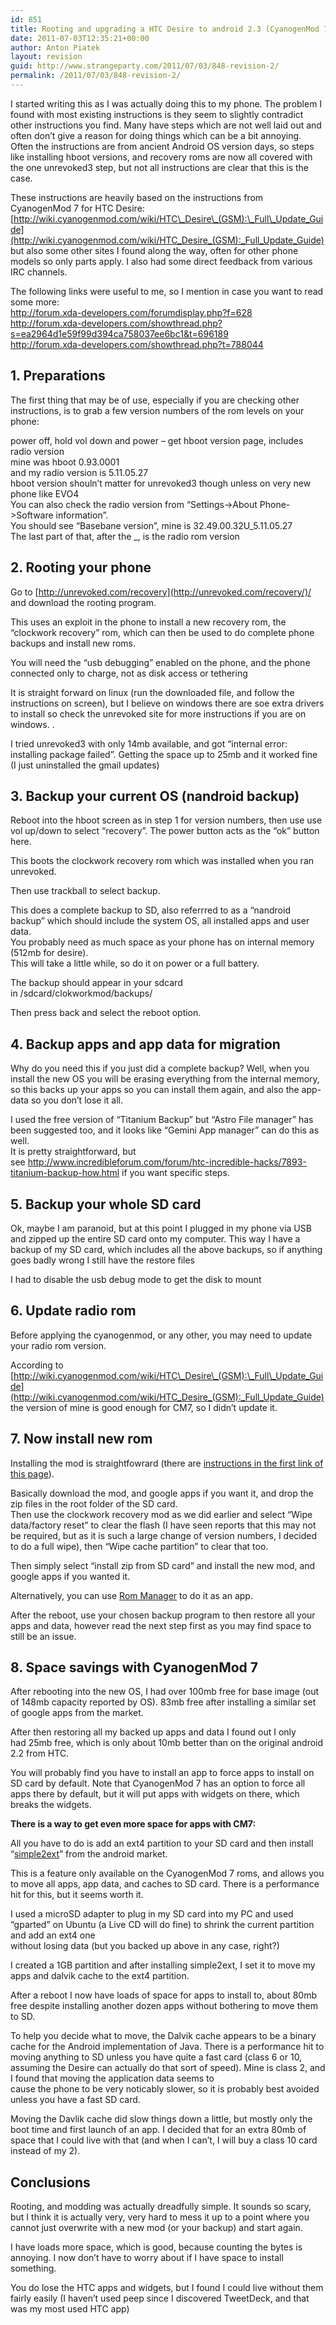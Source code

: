 ```yaml
---
id: 851
title: Rooting and upgrading a HTC Desire to android 2.3 (CyanogenMod 7)
date: 2011-07-03T12:35:21+00:00
author: Anton Piatek
layout: revision
guid: http://www.strangeparty.com/2011/07/03/848-revision-2/
permalink: /2011/07/03/848-revision-2/
---
```

I started writing this as I was actually doing this to my phone. The problem I found with most existing instructions is they seem to slightly contradict other instructions you find. Many have steps which are not well laid out and often don&#8217;t give a reason for doing things which can be a bit annoying. Often the instructions are from ancient Android OS version days, so steps like installing hboot versions, and recovery roms are now all covered with the one unrevoked3 step, but not all instructions are clear that this is the case.

These instructions are heavily based on the instructions from CyanogenMod 7 for HTC Desire: [http://wiki.cyanogenmod.com/wiki/HTC\_Desire\_(GSM):\_Full\_Update_Guide](http://wiki.cyanogenmod.com/wiki/HTC_Desire_(GSM):_Full_Update_Guide) but also some other sites I found along the way, often for other phone models so only parts apply. I also had some direct feedback from various IRC channels.

The following links were useful to me, so I mention in case you want to read some more:  
<http://forum.xda-developers.com/forumdisplay.php?f=628>  
<http://forum.xda-developers.com/showthread.php?s=ea2964d1e59f99d394ca758037ee6bc1&t=696189>  
<http://forum.xda-developers.com/showthread.php?t=788044>

## 1. Preparations

The first thing that may be of use, especially if you are checking other instructions, is to grab a few version numbers of the rom levels on your phone:

power off, hold vol down and power &#8211; get hboot version page, includes radio version  
mine was hboot 0.93.0001  
and my radio version is 5.11.05.27  
hboot version shouln&#8217;t matter for unrevoked3 though unless on very new phone like EVO4  
You can also check the radio version from &#8220;Settings->About Phone->Software information&#8221;.  
You should see &#8220;Basebane version&#8221;, mine is 32.49.00.32U_5.11.05.27  
The last part of that, after the _, is the radio rom version

## 2. Rooting your phone

Go to [http://unrevoked.com/recovery](http://unrevoked.com/recovery/)/ and download the rooting program.

This uses an exploit in the phone to install a new recovery rom, the &#8220;clockwork recovery&#8221; rom, which can then be used to do complete phone backups and install new roms.

You will need the &#8220;usb debugging&#8221; enabled on the phone, and the phone connected only to charge, not as disk access or tethering

It is straight forward on linux (run the downloaded file, and follow the instructions on screen), but I believe on windows there are soe extra drivers to install so check the unrevoked site for more instructions if you are on windows. .

I tried unrevoked3 with only 14mb available, and got &#8220;internal error: installing package failed&#8221;. Getting the space up to 25mb and it worked fine (I just uninstalled the gmail updates)

## 3. Backup your current OS (nandroid backup)

Reboot into the hboot screen as in step 1 for version numbers, then use use vol up/down to select &#8220;recovery&#8221;. The power button acts as the &#8220;ok&#8221; button here.

This boots the clockwork recovery rom which was installed when you ran unrevoked.

Then use trackball to select backup.

This does a complete backup to SD, also referrred to as a &#8220;nandroid backup&#8221; which should include the system OS, all installed apps and user data.  
You probably need as much space as your phone has on internal memory (512mb for desire).  
This will take a little while, so do it on power or a full battery.

The backup should appear in your sdcard in /sdcard/clokworkmod/backups/

Then press back and select the reboot option.

## 4. Backup apps and app data for migration

Why do you need this if you just did a complete backup? Well, when you install the new OS you will be erasing everything from the internal memory, so this backs up your apps so you can install them again, and also the app-data so you don&#8217;t lose it all.

I used the free version of &#8220;Titanium Backup&#8221; but &#8220;Astro File manager&#8221; has been suggested too, and it looks like &#8220;Gemini App manager&#8221; can do this as well.  
It is pretty straightforward, but see <http://www.incredibleforum.com/forum/htc-incredible-hacks/7893-titanium-backup-how.html> if you want specific steps.

## 5. Backup your whole SD card

Ok, maybe I am paranoid, but at this point I plugged in my phone via USB and zipped up the entire SD card onto my computer. This way I have a backup of my SD card, which includes all the above backups, so if anything goes badly wrong I still have the restore files

I had to disable the usb debug mode to get the disk to mount

## 6. Update radio rom

Before applying the cyanogenmod, or any other, you may need to update your radio rom version.

According to [http://wiki.cyanogenmod.com/wiki/HTC\_Desire\_(GSM):\_Full\_Update_Guide](http://wiki.cyanogenmod.com/wiki/HTC_Desire_(GSM):_Full_Update_Guide) the version of mine is good enough for CM7, so I didn&#8217;t update it.

## 7. Now install new rom

Installing the mod is straightfowrard (there are [instructions in the first link of this page](http://wiki.cyanogenmod.com/wiki/HTC_Desire_(GSM):_Full_Update_Guide)).

Basically download the mod, and google apps if you want it, and drop the zip files in the root folder of the SD card.  
Then use the clockwork recovery mod as we did earlier and select &#8220;Wipe data/factory reset&#8221; to clear the flash (I have seen reports that this may not be required, but as it is such a large change of version numbers, I decided to do a full wipe), then &#8220;Wipe cache partition&#8221; to clear that too.

Then simply select &#8220;install zip from SD card&#8221; and install the new mod, and google apps if you wanted it.

Alternatively, you can use [Rom Manager](https://market.android.com/details?id=com.koushikdutta.rommanager) to do it as an app.

After the reboot, use your chosen backup program to then restore all your apps and data, however read the next step first as you may find space to still be an issue.

## 8. Space savings with CyanogenMod 7

After rebooting into the new OS, I had over 100mb free for base image (out of 148mb capacity reported by OS). 83mb free after installing a similar set of google apps from the market.

After then restoring all my backed up apps and data I found out I only had 25mb free, which is only about 10mb better than on the original android 2.2 from HTC.

You will probably find you have to install an app to force apps to install on SD card by default. Note that CyanogenMod 7 has an option to force all apps there by default, but it will put apps with widgets on there, which breaks the widgets.

**There is a way to get even more space for apps with CM7:**

All you have to do is add an ext4 partition to your SD card and then install &#8220;[simple2ext](https://market.android.com/details?id=ru.krikun.s2e)&#8221; from the android market.

This is a feature only available on the CyanogenMod 7 roms, and allows you to move all apps, app data, and caches to SD card. There is a performance hit for this, but it seems worth it.

I used a microSD adapter to plug in my SD card into my PC and used &#8220;gparted&#8221; on Ubuntu (a Live CD will do fine) to shrink the current partition and add an ext4 one  
without losing data (but you backed up above in any case, right?)

I created a 1GB partition and after installing simple2ext, I set it to move my apps and dalvik cache to the ext4 partition.

After a reboot I now have loads of space for apps to install to, about 80mb free despite installing another dozen apps without bothering to move them to SD.

To help you decide what to move, the Dalvik cache appears to be a binary cache for the Android implementation of Java. There is a performance hit to moving anything to SD unless you have quite a fast card (class 6 or 10, assuming the Desire can actually do that sort of speed). Mine is class 2, and I found that moving the application data seems to  
cause the phone to be very noticably slower, so it is probably best avoided unless you have a fast SD card.

Moving the Davlik cache did slow things down a little, but mostly only the boot time and first launch of an app. I decided that for an extra 80mb of space that I could live with that (and when I can&#8217;t, I will buy a class 10 card instead of my 2).

## Conclusions

Rooting, and modding was actually dreadfully simple. It sounds so scary, but I think it is actually very, very hard to mess it up to a point where you cannot just overwrite with a new mod (or your backup) and start again.

I have loads more space, which is good, because counting the bytes is annoying. I now don&#8217;t have to worry about if I have space to install something.

You do lose the HTC apps and widgets, but I found I could live without them fairly easily (I haven&#8217;t used peep since I discovered TweetDeck, and that was my most used HTC app)